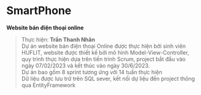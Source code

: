 # SmartPhone
**Website bán điện thoại online**  
> Thực hiện: **Trần Thanh Nhân**  
Dự án website bán điện thoại Online được thực hiện bởi sinh viên HUFLIT, website được thiết kế bởi mô hình Model-View-Controller, quy trình thực hiện dựa trên tiến trình Scrum, project bắt đầu vào ngày 07/02/2023 và kết thúc vào ngày 30/6/2023.   
Dự án bao gồm 8 sprint tương ứng với 14 tuần thực hiện  
Dữ liệu được lưu trữ trên SQL sever, kết nối dự liệu đến project thông qua EntityFramework


